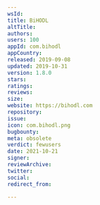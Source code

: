 ```yaml
---
wsId: 
title: BiHODL
altTitle: 
authors: 
users: 100
appId: com.bihodl
appCountry: 
released: 2019-09-08
updated: 2019-10-31
version: 1.8.0
stars: 
ratings: 
reviews: 
size: 
website: https://bihodl.com
repository: 
issue: 
icon: com.bihodl.png
bugbounty: 
meta: obsolete
verdict: fewusers
date: 2021-10-21
signer: 
reviewArchive: 
twitter: 
social: 
redirect_from: 

---
```


